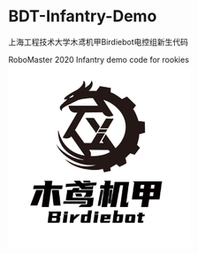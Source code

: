 # BDT-Infantry-Demo
上海工程技术大学木鸢机甲Birdiebot电控组新生代码

RoboMaster 2020 Infantry demo code for rookies
<img src="https://github.com/13651924886/BDT-Infantry-Demo/blob/master/%E6%9C%A8%E9%B8%A2%E6%9C%BA%E7%94%B2-01.jpg"  height="330" width="330">
